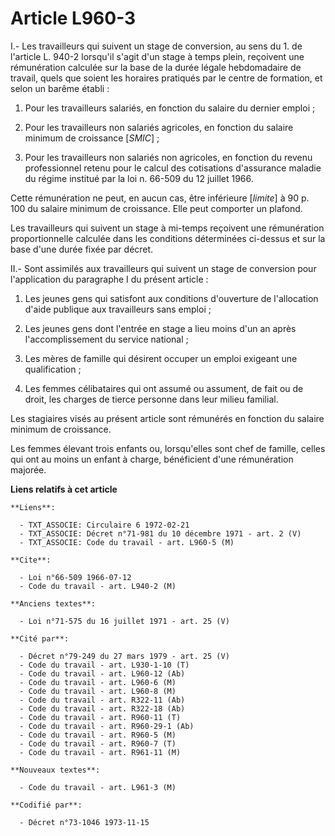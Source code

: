 # Article L960-3

I.- Les travailleurs qui suivent un stage de conversion, au sens du 1. de l'article L. 940-2 lorsqu'il s'agit d'un stage à
temps plein, reçoivent une rémunération calculée sur la base de la durée légale hebdomadaire de travail, quels que soient les
horaires pratiqués par le centre de formation, et selon un barême établi :

1. Pour les travailleurs salariés, en fonction du salaire du dernier emploi ;

2. Pour les travailleurs non salariés agricoles, en fonction du salaire minimum de croissance [*SMIC*] ;

3. Pour les travailleurs non salariés non agricoles, en fonction du revenu professionnel retenu pour le calcul des
cotisations d'assurance maladie du régime institué par la loi n. 66-509 du 12 juillet 1966.

Cette rémunération ne peut, en aucun cas, être inférieure [*limite*] à 90 p. 100 du salaire minimum de croissance. Elle peut
comporter un plafond.

Les travailleurs qui suivent un stage à mi-temps reçoivent une rémunération proportionnelle calculée dans les conditions
déterminées ci-dessus et sur la base d'une durée fixée par décret.

II.- Sont assimilés aux travailleurs qui suivent un stage de conversion pour l'application du paragraphe I du présent
article :

1. Les jeunes gens qui satisfont aux conditions d'ouverture de l'allocation d'aide publique aux travailleurs sans emploi ;

2. Les jeunes gens dont l'entrée en stage a lieu moins d'un an après l'accomplissement du service national ;

3. Les mères de famille qui désirent occuper un emploi exigeant une qualification ;

4. Les femmes célibataires qui ont assumé ou assument, de fait ou de droit, les charges de tierce personne dans leur milieu
familial.

Les stagiaires visés au présent article sont rémunérés en fonction du salaire minimum de croissance.

Les femmes élevant trois enfants ou, lorsqu'elles sont chef de famille, celles qui ont au moins un enfant à charge,
bénéficient d'une rémunération majorée.

**Liens relatifs à cet article**

	**Liens**:

	  - TXT_ASSOCIE: Circulaire 6 1972-02-21
	  - TXT_ASSOCIE: Décret n°71-981 du 10 décembre 1971 - art. 2 (V)
	  - TXT_ASSOCIE: Code du travail - art. L960-5 (M)

	**Cite**:

	  - Loi n°66-509 1966-07-12
	  - Code du travail - art. L940-2 (M)

	**Anciens textes**:

	  - Loi n°71-575 du 16 juillet 1971 - art. 25 (V)

	**Cité par**:

	  - Décret n°79-249 du 27 mars 1979 - art. 25 (V)
	  - Code du travail - art. L930-1-10 (T)
	  - Code du travail - art. L960-12 (Ab)
	  - Code du travail - art. L960-6 (M)
	  - Code du travail - art. L960-8 (M)
	  - Code du travail - art. R322-11 (Ab)
	  - Code du travail - art. R322-18 (Ab)
	  - Code du travail - art. R960-11 (T)
	  - Code du travail - art. R960-29-1 (Ab)
	  - Code du travail - art. R960-5 (M)
	  - Code du travail - art. R960-7 (T)
	  - Code du travail - art. R961-11 (M)

	**Nouveaux textes**:

	  - Code du travail - art. L961-3 (M)

	**Codifié par**:

	  - Décret n°73-1046 1973-11-15
